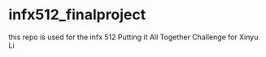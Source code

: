 # infx512_finalproject
this repo is used for the infx 512 Putting it All Together Challenge for Xinyu Li
